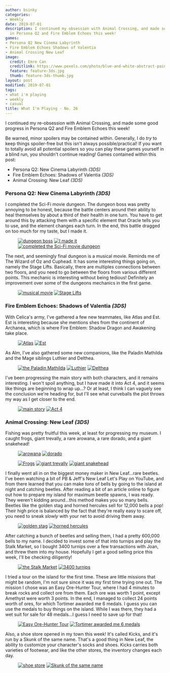 ```yaml
---
author: bsinky
categories:
- Weekly
date: 2019-07-01
description: I continued my obsession with Animal Crossing, and made some good progress
  in Persona Q2 and Fire Emblem Echoes this week!
games:
- Persona Q2 New Cinema Labyrinth
- Fire Emblem Echoes Shadows of Valentia
- Animal Crossing New Leaf
image:
  credit: Emre Can
  creditlink: https://www.pexels.com/photo/blue-and-white-abstract-painting-2110951/
  feature: feature-3ds.jpg
  thumb: feature-3ds-thumb.jpg
layout: post
modified: 2019-07-01
tags:
- what i'm playing
- weekly
- casual
title: What I'm Playing - No. 26
---
```


I continued my re-obsession with Animal Crossing, and made some good progress in
Persona Q2 and Fire Emblem Echoes this week!

Be warned, minor spoilers may be contained within. Generally, I do *try* to keep
things spoiler-free but this isn't always possible/practical! If you want to
totally avoid all potential spoilers so you can play these games yourself in a
blind run, you shouldn't continue reading! Games contained within this post:

 - Persona Q2: New Cinema Labyrinth *(3DS)*
 - Fire Emblem Echoes: Shadows of Valentia *(3DS)*
 - Animal Crossing: New Leaf *(3DS)*

<!--more-->

### Persona Q2: New Cinema Labyrinth *(3DS)*

I completed the Sci-Fi movie dungeon. The dungeon boss was pretty annoying to be
honest, because the battle centers around their ability to heal themselves by
about a third of their health in one turn. You have to get around this by
attacking them with a specific element that Oracle tells you to use, and the
element changes each turn. In the end, this battle dragged on too much for my
taste, but I made it.

<figure class="third">
    <a href="https://i.imgur.com/KymqAfq.png"><img src="https://i.imgur.com/KymqAfqm.png" alt="dungeon boss"/></a>
    <a href="https://i.imgur.com/wFaX8dE.png"><img src="https://i.imgur.com/wFaX8dEm.png" alt="I made it"/></a>
    <a href="https://i.imgur.com/RqemPS2.png"><img src="https://i.imgur.com/RqemPS2m.png" alt="completed the Sci-Fi movie dungeon"/></a>
</figure>

The next, and seemingly final dungeon is a musical movie. Reminds me of The
Wizard of Oz and Cuphead. It has some interesting things going on, namely the
Stage Lifts. Basically, there are multiples connections between two floors, and
you need to go between the floors from various different points. This mechanic
is interesting without being tedious! Definitely an improvement over some of the
dungeons mechanics in the first game.

<figure class="third center">
    <a href="https://i.imgur.com/81Gab52.png"><img src="https://i.imgur.com/81Gab52m.png" alt="musical movie"/></a>
    <a href="https://i.imgur.com/QCVPki6.png"><img src="https://i.imgur.com/QCVPki6m.png" alt="Stage Lifts"/></a>
</figure>

### Fire Emblem Echoes: Shadows of Valentia *(3DS)*

With Celica's army, I've gathered a few new teammates, like Atlas and Est. Est
is interesting because she mentions shes from the continent of Archanea, which
is where Fire Emblem: Shadow Dragon and Awakening take place.

<figure class="third center">
    <a href="https://i.imgur.com/mSM6kpY.png"><img src="https://i.imgur.com/mSM6kpYm.png" alt="Atlas"/></a>
    <a href="https://i.imgur.com/zYRFE2M.png"><img src="https://i.imgur.com/zYRFE2Mm.png" alt="Est"/></a>
</figure>

As Alm, I've also gathered some new companions, like the Paladin Mathilda and
the Mage siblings Luthier and Delthea.

<figure class="third">
    <a href="https://i.imgur.com/xB4C5fB.png"><img src="https://i.imgur.com/xB4C5fBm.png" alt="the Paladin Mathilda"/></a>
    <a href="https://i.imgur.com/3rNgRVr.png"><img src="https://i.imgur.com/3rNgRVrm.png" alt="Luthier"/></a>
    <a href="https://i.imgur.com/QCWHCm8.png"><img src="https://i.imgur.com/QCWHCm8m.png" alt="Delthea"/></a>
</figure>

I've been progressing the main story with both characters, and it remains
interesting. I won't spoil anything, but I have made it into Act 4, and it seems
like things are beginning to wrap up...? Or at least, I think I can vaguely see
the conclusion we're heading for, but I'll see what curveballs the plot throws
my way as I get closer to the end.

<figure class="third center">
    <a href="https://i.imgur.com/mhWiGUM.png"><img src="https://i.imgur.com/mhWiGUMm.png" alt="main story"/></a>
    <a href="https://i.imgur.com/A8IhF5X.png"><img src="https://i.imgur.com/A8IhF5Xm.png" alt="Act 4"/></a>
</figure>

### Animal Crossing: New Leaf *(3DS)*

Fishing was pretty fruitful this week, at least for progressing my museum. I
caught frogs, giant trevally, a rare arowana, a rare dorado, and a giant
snakehead!

<figure class="half">
    <a href="https://i.imgur.com/8IHeA5f.png"><img src="https://i.imgur.com/8IHeA5fm.png" alt="arowana"/></a>
    <a href="https://i.imgur.com/GNtbM1p.png"><img src="https://i.imgur.com/GNtbM1pm.png" alt="dorado"/></a>
</figure>

<figure class="third">
    <a href="https://i.imgur.com/n4ExxuK.png"><img src="https://i.imgur.com/n4ExxuKm.png" alt="Frogs"/></a>
    <a href="https://i.imgur.com/DpMRBze.png"><img src="https://i.imgur.com/DpMRBzem.png" alt="giant trevally"/></a>
    <a href="https://i.imgur.com/2YgX02u.png"><img src="https://i.imgur.com/2YgX02um.png" alt="giant snakehead"/></a>
</figure>

I finally went all in on the biggest money maker in New Leaf...rare beetles.
I've been watching a bit of PB & Jeff's New Leaf Let's Play on YouTube, and from
there learned that you can make *tons* of bells by going to the island at night
and catching beetles. After reading a bit of an article online to figure out how
to prepare my island for maximum beetle spawns, I was ready. They weren't
kidding around...this method makes you so many bells. Beetles like the golden
stag and horned hercules sell for 12,000 bells a pop! Their high price is
balanced by the fact that they're really easy to scare off, you need to sneak
*slowly* with your net to avoid driving them away.

<figure class="half">
    <a href="https://i.imgur.com/RvJDuyV.png"><img src="https://i.imgur.com/RvJDuyVm.png" alt="golden stag"/></a>
    <a href="https://i.imgur.com/VGffEbR.png"><img src="https://i.imgur.com/VGffEbRm.png" alt="horned hercules"/></a>
</figure>

After catching a bunch of beetles and selling them, I had a pretty 600,000 bells
to my name. I decided to invest some of that into turnips and play the Stalk
Market, so I bought 3400 turnips over a few transactions with Joan, and threw
them into my house. Hopefully I get a good selling price this week, I'll be
checking diligently!

<figure class="half">
    <a href="https://i.imgur.com/Ow3P1o9.png"><img src="https://i.imgur.com/Ow3P1o9m.png" alt="the Stalk Market"/></a>
    <a href="https://i.imgur.com/JNoe2g0.png"><img src="https://i.imgur.com/JNoe2g0m.png" alt="3400 turnips"/></a>
</figure>

I tried a tour on the island for the first time. These are little missions that
might be random, I'm not sure since it was my first time trying one out. The
mission I chose was an Easy Ore-Hunter Tour, where I had 4 minutes to break
rocks and collect ore from them. Each ore was worth 1 point, except Amethyst
were worth 3 points. In the end, I managed to collect 24 points worth of ores,
for which Tortimer awarded me 6 medals. I guess you can use the medals to buy
things on the island. While I was there, they had a wet suit for sale for 48
medals...I guess I need to save up for that!

<figure class="half">
    <a href="https://i.imgur.com/9jntLyH.png"><img src="https://i.imgur.com/9jntLyHm.png" alt="Easy Ore-Hunter Tour"/></a>
    <a href="https://i.imgur.com/04MgCYd.png"><img src="https://i.imgur.com/04MgCYdm.png" alt="Tortimer awarded me 6 medals"/></a>
</figure>

Also, a shoe store opened in my town this week! It's called Kicks, and it's run
by a Skunk of the same name. That's a good thing in New Leaf, the ability to
customize your character's socks and shoes. Kicks carries both varieties of
footwear, and like the other stores, the inventory changes each day.

<figure class="half">
    <a href="https://i.imgur.com/43f7cyR.png"><img src="https://i.imgur.com/43f7cyRm.png" alt="shoe store"/></a>
    <a href="https://i.imgur.com/ax0rOP0.png"><img src="https://i.imgur.com/ax0rOP0m.png" alt="Skunk of the same name"/></a>
</figure>